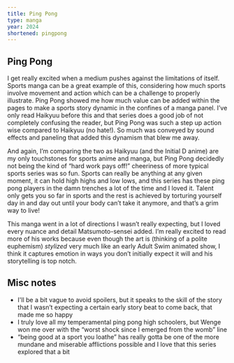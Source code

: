 ```yaml
---
title: Ping Pong
type: manga
year: 2024
shortened: pingpong
---
```


## Ping Pong

I get really excited when a medium pushes against the limitations of itself. Sports manga can be a great example of this, considering how much sports involve movement and action which can be a challenge to properly illustrate. Ping Pong showed me how much value can be added within the pages to make a sports story dynamic in the confines of a manga panel. I’ve only read Haikyuu before this and that series does a good job of not completely confusing the reader, but Ping Pong was such a step up action wise compared to Haikyuu (no hate!). So much was conveyed by sound effects and paneling that added this dynamism that blew me away.

And again, I’m comparing the two as Haikyuu (and the Initial D anime) are my only touchstones for sports anime and manga, but Ping Pong decidedly not being the kind of “hard work pays off!” cheeriness of more typical sports series was so fun. Sports can really be anything at any given moment, it can hold high highs and low lows, and this series has these ping pong players in the damn trenches a lot of the time and I loved it. Talent only gets you so far in sports and the rest is achieved by torturing yourself day in and day out until your body can’t take it anymore, and that’s a grim way to live!

This manga went in a lot of directions I wasn’t really expecting, but I loved every nuance and detail Matsumoto-sensei added. I’m really excited to read more of his works because even though the art is (thinking of a polite euphemism) _stylized_ very much like an early Adult Swim animated show, I think it captures emotion in ways you don’t initially expect it will and his storytelling is top notch.

## Misc notes
- I'll be a bit vague to avoid spoilers, but it speaks to the skill of the story that I wasn’t expecting a certain early story beat to come back, that made me so happy
- I truly love all my temperamental ping pong high schoolers, but Wenge won me over with the “worst shock since I emerged from the womb” line
- “being good at a sport you loathe” has really gotta be one of the more mundane and miserable afflictions possible and I love that this series explored that a bit


